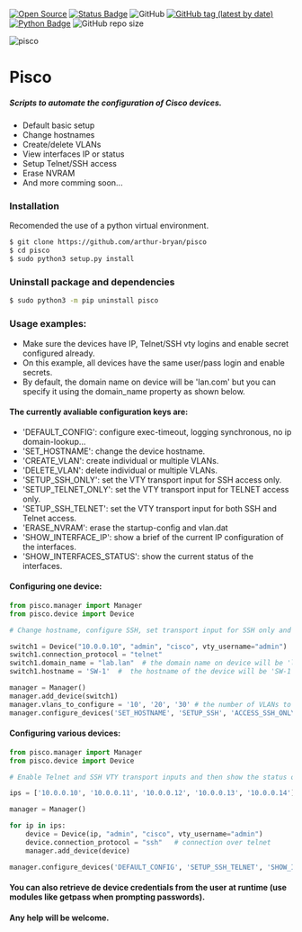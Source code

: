 [![Open Source](https://img.shields.io/badge/-Open%20Source%3F%20Yes%21-3066be?logo=Github&logoColor=white&link=https://github.com/arthur-bryan/pisco)](https://github.com/arthur-bryan/pisco)
[![Status Badge](https://img.shields.io/badge/status-development-3066be)](https://github.com/arthur-bryan/pisco)
![GitHub](https://img.shields.io/github/license/arthur-bryan/pisco?color=blue)
[![GitHub tag (latest by date)](https://img.shields.io/github/v/tag/arthur-bryan/pisco)](https://github.com/arthur-bryan/pisco/tags)
[![Python Badge](https://img.shields.io/badge/-Python%203.7+-3066be?logo=Python&logoColor=white&link=https://www.python.org/)](https://www.python.org/)
![GitHub repo size](https://img.shields.io/github/repo-size/arthur-bryan/pisco)


![pisco](https://user-images.githubusercontent.com/34891953/91322086-b15c9700-e795-11ea-8a30-e7ef610baeef.GIF)


# Pisco
##### Scripts to automate the configuration of Cisco devices.

* Default basic setup
* Change hostnames
* Create/delete VLANs
* View interfaces IP or status
* Setup Telnet/SSH access
* Erase NVRAM
* And more comming soon...

### Installation

Recomended the use of a python virtual environment.

```sh
$ git clone https://github.com/arthur-bryan/pisco
$ cd pisco
$ sudo python3 setup.py install	
```

### Uninstall package and dependencies

```sh
$ sudo python3 -m pip uninstall pisco
```


### Usage examples:

* Make sure the devices have IP, Telnet/SSH vty logins and enable secret configured already.
* On this example, all devices have the same user/pass login and enable secrets.
* By default, the domain name on device will be 'lan.com' but you can specify it using the 
  domain_name property as shown below.

#### The currently avaliable configuration keys are:

- 'DEFAULT_CONFIG': configure exec-timeout, logging synchronous, no ip domain-lookup...
- 'SET_HOSTNAME': change the device hostname.
- 'CREATE_VLAN': create individual or multiple VLANs.
- 'DELETE_VLAN': delete individual or multiple VLANs.
- 'SETUP_SSH_ONLY': set the VTY transport input for SSH access only.
- 'SETUP_TELNET_ONLY': set the VTY transport input for TELNET access only.
- 'SETUP_SSH_TELNET': set the VTY transport input for both SSH and Telnet access.
- 'ERASE_NVRAM': erase the startup-config and vlan.dat
- 'SHOW_INTERFACE_IP': show a brief of the current IP configuration of the interfaces.
- 'SHOW_INTERFACES_STATUS': show the current status of the interfaces.


#### Configuring one device:

```python
from pisco.manager import Manager
from pisco.device import Device

# Change hostname, configure SSH, set transport input for SSH only and create VLANs 10, 20 and 30 on a switch over telnet.

switch1 = Device("10.0.0.10", "admin", "cisco", vty_username="admin")
switch1.connection_protocol = "telnet"
switch1.domain_name = "lab.lan"  # the domain name on device will be 'lab.lan' (needed to setup SSH).
switch1.hostname = 'SW-1'  #  the hostname of the device will be 'SW-1'

manager = Manager()
manager.add_device(switch1)
manager.vlans_to_configure = '10', '20', '30' # the number of VLANs to configure (must be set always when configuring VLANs)
manager.configure_devices('SET_HOSTNAME', 'SETUP_SSH', 'ACCESS_SSH_ONLY', 'CREATE_VLAN')
```

#### Configuring various devices:

```python
from pisco.manager import Manager
from pisco.device import Device

# Enable Telnet and SSH VTY transport inputs and then show the status of the interfaces of the devices over SSH.

ips = ['10.0.0.10', '10.0.0.11', '10.0.0.12', '10.0.0.13', '10.0.0.14']

manager = Manager()

for ip in ips:
    device = Device(ip, "admin", "cisco", vty_username="admin")
    device.connection_protocol = "ssh"   # connection over telnet
    manager.add_device(device)

manager.configure_devices('DEFAULT_CONFIG', 'SETUP_SSH_TELNET', 'SHOW_INTERFACES_STATUS')
```

#### You can also retrieve de device credentials from the user at runtime (use modules like getpass when prompting passwords).

#### Any help will be welcome.
